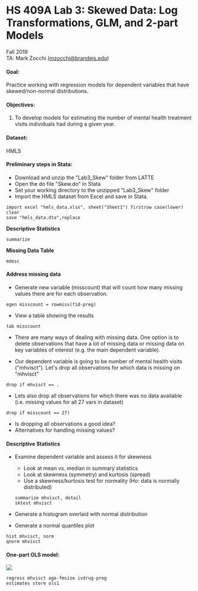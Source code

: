 # HS 409A Lab 3: Skewed Data: Log Transformations, GLM, and 2-part Models
Fall 2019  
TA: Mark Zocchi (mzocchi@brandeis.edu)  

#### Goal: 
Practice working with regression models for dependent variables that have skewed/non-normal distributions.

#### Objectives: 
1. To develop models for estimating the number of mental health treatment visits individuals had during a given year. 

#### Dataset: 
HMLS

#### Preliminary steps in Stata:  
* Download and unzip the "Lab3_Skew" folder from LATTE  
* Open the do file "Skew.do" in Stata  
* Set your working directory to the unzipped "Lab3_Skew" folder
* Import the HMLS dataset from Excel and save in Stata.

```
import excel "hmls_data.xlsx", sheet("Sheet1") firstrow case(lower) clear
save "hmls_data.dta",replace
```
**Descriptive Statistics** 

```
summarize
```
**Missing Data Table**

```
mdesc
```
#### Address missing data
* Generate new variable (misscount) that will count how many missing values there are for each observation. 
```
egen misscount = rowmiss(fid-preg)
```
* View a table showing the results
```
tab misscount
```
* There are many ways of dealing with missing data. One option is to delete observations that have a lot of missing data or missing data on key variables of interest (e.g. the main dependent variable). 

*	Our dependent variable is going to be number of mental health visits ("mhvisct"). Let's drop all observations for which data is missing on "mhvisct"
```
drop if mhvisct == .
```
*	Lets also drop all observations for which there was no data available
(i.e. missing values for all 27 vars in dataset)
```
drop if misscount == 27)
```

* Is dropping all observations a good idea?
* Alternatives for handling missing values?

#### Descriptive Statistics
* Examine dependent variable and assess it for skewness
  * Look at mean vs. median in summary statistics
  * Look at skewness (symmetry) and kurtosis (spread)
  * Use a skewness/kurtosis test for normality (Ho: data is normally distributed)

  ```
  summarize mhvisct, detail
  sktest mhvisct
  ```
* Generate a histogram overlaid with normal distribution
* Generate a normal quantiles plot
```
hist mhvisct, norm
qnorm mhvisct
```

#### One-part OLS model:
<img src="http://latex.codecogs.com/gif.download?%5Cinline%20MentalHlthVisit%20%3D%20%5Cbeta%20_0%20+%20X%5Cbeta%20+%20%5Cmu" />  

```
regress mhvisct age-fmsize ivdrug-preg
estimates store ols1
```
